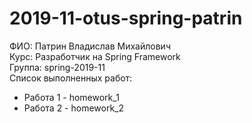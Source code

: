 # 2019-11-otus-spring-patrin
ФИО: Патрин Владислав Михайлович<br />
Курс: Разработчик на Spring Framework<br />
Группа: spring-2019-11<br />
Список выполненных работ:<br />
<ul>
<li>Работа 1 - homework_1</li>
<li>Работа 2 - homework_2</li>
</ul>
